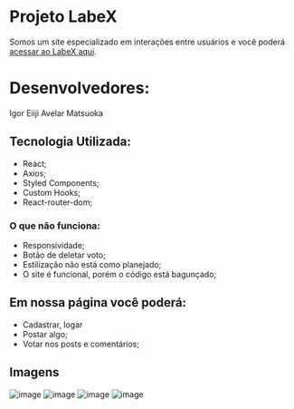 # Projeto LabeX

Somos um site especializado em interações entre usuários e você poderá  [acessar ao LabeX aqui](mixed-quartz.surge.sh).

# Desenvolvedores:
 Igor Eiiji Avelar Matsuoka

## Tecnologia Utilizada:
-   React;
-   Axios;
-   Styled Components;
-	Custom Hooks;
-	React-router-dom;

### O que não funciona:

- Responsividade;
- Botão de deletar voto;
- Estilização não está como planejado;
- O site é funcional, porém o código está bagunçado;

## Em nossa página você poderá:

-   Cadastrar, logar
-   Postar algo;
-	Votar nos posts e comentários;

## Imagens
![image](https://user-images.githubusercontent.com/91291334/146604566-af48d37a-0323-447f-b744-5c2e3a2bf37d.png)
![image](https://user-images.githubusercontent.com/91291334/146604572-9275daca-6841-4ec0-9351-c5a0f33048f9.png)
![image](https://user-images.githubusercontent.com/91291334/146604584-da198047-a98e-473d-b93d-fa388e97688a.png)
![image](https://user-images.githubusercontent.com/91291334/146604589-85cbdbb9-8e0c-4046-a0a7-8376687f7467.png)
